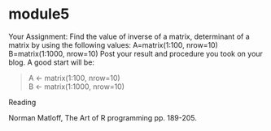 # module5

Your Assignment:
Find the value of inverse of a matrix, determinant of a matrix by using the following values:
A=matrix(1:100, nrow=10)
B=matrix(1:1000, nrow=10)
Post your result and procedure you took on your blog.
A good start will be:
>A <- matrix(1:100, nrow=10)  
>B <- matrix(1:1000, nrow=10)


Reading 

Norman Matloff, The Art of R programming pp. 189-205.
